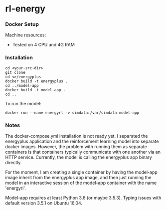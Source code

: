 # rl-energy

### Docker Setup

Machine resources:

* Tested on 4 CPU and 4G RAM

### Installation

    cd <your-src-dir>
    git clone
    cd <>/energyplus
    docker build -t energyplus .
    cd ../model-app
    docker build -t model-app .
    cd ..

To run the model:

    docker run --name energyrl -v simdata:/var/simdata model-app


### Notes

The docker-compose.yml installation is not ready yet. I separated the energyplus application 
and the reinforcement learning model into separate docker images. However, the problem with
running them as separate containers is that containers typically communicate with one another
via an HTTP service. Currently, the model is calling the energyplus app binary directly.

For the moment, I am creating a single container by having the model-app image inherit from
the energyplus app image, and then just running the model in an interactive session of the
model-app container with the name 'energyrl'.

Model-app requires at least Python 3.6 (or maybe 3.5.3). Typing issues with default version 
3.5.1 on Ubuntu 16.04.
